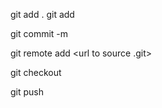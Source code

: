 git add .
git add <path>

git commit -m <String message>

git remote add <source name> <url to source .git>

git checkout <branch>

git push <source> <branch>

